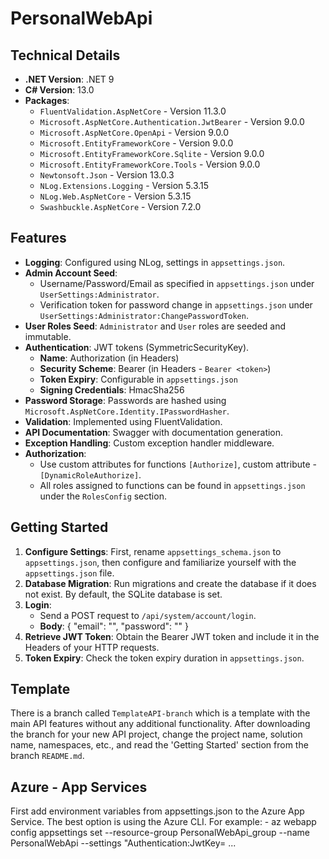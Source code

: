# PersonalWebApi

## Technical Details

- **.NET Version**: .NET 9
- **C# Version**: 13.0
- **Packages**:
  - `FluentValidation.AspNetCore` - Version 11.3.0
  - `Microsoft.AspNetCore.Authentication.JwtBearer` - Version 9.0.0
  - `Microsoft.AspNetCore.OpenApi` - Version 9.0.0
  - `Microsoft.EntityFrameworkCore` - Version 9.0.0
  - `Microsoft.EntityFrameworkCore.Sqlite` - Version 9.0.0
  - `Microsoft.EntityFrameworkCore.Tools` - Version 9.0.0
  - `Newtonsoft.Json` - Version 13.0.3
  - `NLog.Extensions.Logging` - Version 5.3.15
  - `NLog.Web.AspNetCore` - Version 5.3.15
  - `Swashbuckle.AspNetCore` - Version 7.2.0

## Features

- **Logging**: Configured using NLog, settings in `appsettings.json`.
- **Admin Account Seed**:
  - Username/Password/Email as specified in `appsettings.json` under `UserSettings:Administrator`.
  - Verification token for password change in `appsettings.json` under `UserSettings:Administrator:ChangePasswordToken`.
- **User Roles Seed**: `Administrator` and `User` roles are seeded and immutable.
- **Authentication**: JWT tokens (SymmetricSecurityKey).
  - **Name**: Authorization (in Headers)
  - **Security Scheme**: Bearer (in Headers - `Bearer <token>`)
  - **Token Expiry**: Configurable in `appsettings.json`
  - **Signing Credentials**: HmacSha256
- **Password Storage**: Passwords are hashed using `Microsoft.AspNetCore.Identity.IPasswordHasher`.
- **Validation**: Implemented using FluentValidation.
- **API Documentation**: Swagger with documentation generation.
- **Exception Handling**: Custom exception handler middleware.
- **Authorization**:
  - Use custom attributes for functions `[Authorize]`, custom attribute - `[DynamicRoleAuthorize]`.
  - All roles assigned to functions can be found in `appsettings.json` under the `RolesConfig` section.

## Getting Started

1. **Configure Settings**: First, rename `appsettings_schema.json` to `appsettings.json`, then configure and familiarize yourself with the `appsettings.json` file.
2. **Database Migration**: Run migrations and create the database if it does not exist. By default, the SQLite database is set.
3. **Login**:
   - Send a POST request to `/api/system/account/login`.
   - **Body**:
      {
       "email": "",
       "password": ""
      }
4. **Retrieve JWT Token**: Obtain the Bearer JWT token and include it in the Headers of your HTTP requests.
5. **Token Expiry**: Check the token expiry duration in `appsettings.json`.

## Template

There is a branch called `TemplateAPI-branch` which is a template with the main API features without any additional functionality. After downloading the branch for your new API project, change the project name, solution name, namespaces, etc., and read the 'Getting Started' section from the branch `README.md`.

## Azure - App Services

First add environment variables from appsettings.json to the Azure App Service. The best option is using the Azure CLI.
For example:
    - az webapp config appsettings set --resource-group PersonalWebApi_group --name PersonalWebApi --settings "Authentication:JwtKey= ...